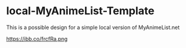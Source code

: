 # local-MyAnimeList-Template
This is a possible design for a simple local version of MyAnimeList.net

https://ibb.co/frcfRa.png
